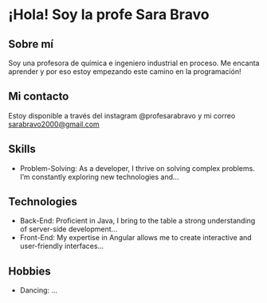 # ¡Hola! Soy la profe Sara Bravo
## Sobre mí
Soy una profesora de química e ingeniero industrial en proceso. Me encanta aprender y por eso estoy empezando este camino en la programación!
## Mi contacto
Estoy disponible a través del instagram @profesarabravo y mi correo sarabravo2000@gmail.com

## Skills
- Problem-Solving: As a developer, I thrive on solving complex problems. I’m constantly exploring new technologies and...

## Technologies
- Back-End: Proficient in Java, I bring to the table a strong understanding of server-side development...
- Front-End: My expertise in Angular allows me to create interactive and user-friendly interfaces...
## Hobbies
- Dancing: ...